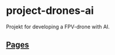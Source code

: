 # project-drones-ai

Projekt for developing a FPV-drone with AI.

## [Pages](https://valdavsto.github.io/project-drones-ai/)
